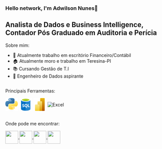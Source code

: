 ### Hello network, I'm Adwilson Nunes👋

## Analista de Dados e Business Intelligence,  <br> Contador Pós Graduado em Auditoria e Perícia

Sobre mim:

- 👔 Atualmente trabalho em escritório Financeiro/Contábil
- 🏠 Atualmente moro e trabalho em Teresina-PI
- 📚 Cursando Gestão de T.I
- 🔭 Engenheiro de Dados aspirante

## 

Principais Ferramentas:

<div style="display: inline_block">
  <img align="center" alt="Python" height="40" width="40" src="https://github.com/BruceFonseca/ferramentas/blob/main/Python-logo-notext.svg.png?raw=true">
  <img align="center" alt="SQL" height="40" width="40" src="https://github.com/BruceFonseca/ferramentas/blob/main/logo.png?raw=true">
  <img align="center" alt="Power BI" height="40" width="40" src="https://github.com/BruceFonseca/ferramentas/blob/main/1200px-New_Power_BI_Logo.svg.png?raw=true">
  <img align="center" alt="Excel" height="55" width="90" src="https://raw.githubusercontent.com/AdwilsonNunes/imagtest/ebb53d533cec78c3c1bcf50883fcc8d6aa5143a9/ofii%20sem%20fundo.png?token=BJJGXTXJ2CDBRFLMDJ7A7KTGTWGY6">
</div>

<br>

  
Onde pode me encontrar:
<div>
  <a href="https://sites.google.com/view/portflioadwilsonanalistadados/in%C3%ADcio">
    <img align="center" alt="" height="40" width="40" src="https://github.com/AdwilsonNunes/Portfolio/blob/main/social%20icons/web-link.png?raw=true">
  </a>
  <a href="https://www.linkedin.com/in/adwilson-nunes--dataanalyst/">
    <img align="center" alt="" height="40" width="40" src="https://github.com/AdwilsonNunes/Portfolio/blob/main/social%20icons/linkedin.png?raw=true">
  </a>
  <a href="https://www.instagram.com/adwnunes/">
    <img align="center" alt="" height="40" width="40" src="https://github.com/AdwilsonNunes/Portfolio/blob/main/social%20icons/instagram.png?raw=true">
  </a>
  <a href="http://www.youtube.com/@adwilsonnunes2495">
    <img align="center" alt="" height="40" width="40" src="https://github.com/AdwilsonNunes/Portfolio/blob/main/social%20icons/youtube.png?raw=true">
  </a>
</div>

## 
